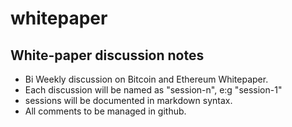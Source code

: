 # whitepaper

## White-paper discussion notes

- Bi Weekly discussion on Bitcoin and Ethereum Whitepaper.
- Each discussion will be named as "session-n", e:g "session-1"
- sessions will be documented in markdown syntax.
- All comments to be managed in github.